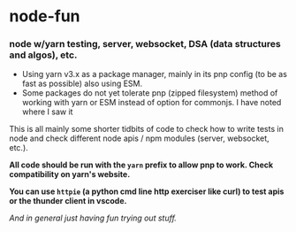# node-fun

### node w/yarn testing, server, websocket, DSA (data structures and algos), etc.

- Using yarn v3.x as a package manager, mainly in its pnp config (to be as fast as possible) also using ESM.
- Some packages do not yet tolerate pnp (zipped filesystem) method of working with yarn or ESM instead of option for commonjs. I have noted where I saw it


This is all mainly some shorter tidbits of code to check how to write tests in node and check different node apis / npm modules (server, websocket, etc.).

__All code should be run with the `yarn` prefix to allow pnp to work. Check compatibility on yarn's website.__

__You can use `httpie` (a python cmd line http exerciser like curl) to test apis or the thunder client in vscode.__


_And in general just having fun trying out stuff._
